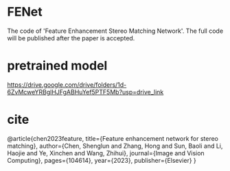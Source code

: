 # FENet
The code of 'Feature Enhancement Stereo Matching Network'. The full code will be published after the paper is accepted.

# pretrained model
https://drive.google.com/drive/folders/1d-6ZvMcweYRBglHJFgABHuYef5PTF5Mb?usp=drive_link

# cite
@article{chen2023feature,
  title={Feature enhancement network for stereo matching},
  author={Chen, Shenglun and Zhang, Hong and Sun, Baoli and Li, Haojie and Ye, Xinchen and Wang, Zhihui},
  journal={Image and Vision Computing},
  pages={104614},
  year={2023},
  publisher={Elsevier}
}
